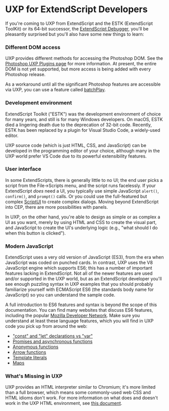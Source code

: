 # UXP for ExtendScript Developers

If you're coming to UXP from ExtendScript and the ESTK (ExtendScript ToolKit) or its 64-bit successor, the [ExtendScript Debugger](https://marketplace.visualstudio.com/items?itemName=Adobe.extendscript-debug), you'll be pleasantly surprised but you'll also have some new things to learn:

### Different DOM access

UXP provides different methods for accessing the Photoshop DOM. See the [Photoshop UXP Plugins page](/guides/ps_basics/) for more information. At present, the entire DOM is not yet supported, but more access is being added with every Photoshop release.

As a workaround until all the significant Photoshop features are accessible via UXP, you can use a feature called [batchPlay](/guides/ps_basics/batchplay_intro/). 

### Development environment
ExtendScript Toolkit ("ESTK") was the development environment of choice for many years, and still is for many Windows developers. On macOS, ESTK died a lingering death due to the deprecation of 32-bit code. Recently, ESTK has been replaced by a plugin for Visual Studio Code, a widely-used editor.

UXP source code (which is just HTML, CSS, and JavaScript) can be developed in the programming editor of your choice, although many in the UXP world prefer VS Code due to its powerful extensibility features.

### User interface
In some ExtendScripts, there is generally little to no UI; the end user picks a script from the File->Scripts menu, and the script runs facelessly. If your ExtendScript  *does* need a UI, you typically use simple JavaScript `alert()`, `confirm()`, and `prompt()` calls. Or you could use the full-featured but complex [ScriptUI](https://creativepro.com/files/kahrel/indesign/scriptui.html) to create complex dialogs. Moving beyond ExtendScript into CEP, there are more possibilities with panels.

In UXP, on the other hand, you're able to design as simple or as complex a UI as you want, merely by using HTML and CSS to create the visual part, and JavaScript to create the UI's underlying logic (e.g., "what should I do when this button is clicked").

### Modern JavaScript
ExtendScript uses a very old version of JavaScript (ES3), from the era when JavaScript was coded on punched cards. In contrast, UXP uses the V8 JavaScript engine which supports ES6; this has a number of important features lacking in ExtendScript. Not all of the newer features are used and/or supported in the UXP world, but as an ExtendScript developer you'll see enough puzzling syntax in UXP examples that you should probably familiarize yourself with ECMAScript ES6 (the standards body name for JavaScript) so you can understand the sample code.

A full introduction to ES6 features and syntax is beyond the scope of this documentation. You can find many websites that discuss ES6 features, including the popular [Mozilla Developer Network](https://developer.mozilla.org/en-US/docs/Web/JavaScript). Make sure you understand at least these language features, which you will find in UXP code you pick up from around the web:

- ["const" and "let" declarations vs "var"](https://developer.mozilla.org/en-US/docs/Web/JavaScript/Reference/Statements)
- [Promises and asynchronous functions](https://developer.mozilla.org/en-US/docs/Learn/JavaScript/Asynchronous)
- [Anonymous functions](https://developer.mozilla.org/en-US/docs/Web/JavaScript/Reference/Functions)
- [Arrow functions](https://developer.mozilla.org/en-US/docs/Web/JavaScript/Reference/Functions/Arrow_functions)
- [Template literals](https://developer.mozilla.org/en-US/docs/Web/JavaScript/Reference/Template_literals)
- [Maps](https://developer.mozilla.org/en-US/docs/Web/JavaScript/Reference/Global_Objects/Map)

### What's Missing in UXP
UXP provides an HTML interpreter similar to Chromium; it's more limited than a full browser, which means some commonly-used web CSS and HTML idioms don't work. For more information on what does and doesn't work in the UXP HTML environment, see [this document](/guides/uxp_guide/unsupported/).
